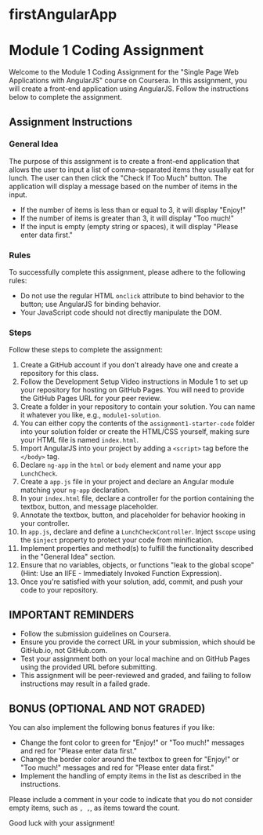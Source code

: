 # firstAngularApp
# Module 1 Coding Assignment

Welcome to the Module 1 Coding Assignment for the "Single Page Web Applications with AngularJS" course on Coursera. In this assignment, you will create a front-end application using AngularJS. Follow the instructions below to complete the assignment.

## Assignment Instructions

### General Idea
The purpose of this assignment is to create a front-end application that allows the user to input a list of comma-separated items they usually eat for lunch. The user can then click the "Check If Too Much" button. The application will display a message based on the number of items in the input.

- If the number of items is less than or equal to 3, it will display "Enjoy!"
- If the number of items is greater than 3, it will display "Too much!"
- If the input is empty (empty string or spaces), it will display "Please enter data first."

### Rules
To successfully complete this assignment, please adhere to the following rules:

- Do not use the regular HTML `onclick` attribute to bind behavior to the button; use AngularJS for binding behavior.
- Your JavaScript code should not directly manipulate the DOM.

### Steps
Follow these steps to complete the assignment:

1. Create a GitHub account if you don't already have one and create a repository for this class.
2. Follow the Development Setup Video instructions in Module 1 to set up your repository for hosting on GitHub Pages. You will need to provide the GitHub Pages URL for your peer review.
3. Create a folder in your repository to contain your solution. You can name it whatever you like, e.g., `module1-solution`.
4. You can either copy the contents of the `assignment1-starter-code` folder into your solution folder or create the HTML/CSS yourself, making sure your HTML file is named `index.html`.
5. Import AngularJS into your project by adding a `<script>` tag before the `</body>` tag.
6. Declare `ng-app` in the `html` or `body` element and name your app `LunchCheck`.
7. Create a `app.js` file in your project and declare an Angular module matching your `ng-app` declaration.
8. In your `index.html` file, declare a controller for the portion containing the textbox, button, and message placeholder.
9. Annotate the textbox, button, and placeholder for behavior hooking in your controller.
10. In `app.js`, declare and define a `LunchCheckController`. Inject `$scope` using the `$inject` property to protect your code from minification.
11. Implement properties and method(s) to fulfill the functionality described in the "General Idea" section.
12. Ensure that no variables, objects, or functions "leak to the global scope" (Hint: Use an IIFE - Immediately Invoked Function Expression).
13. Once you're satisfied with your solution, add, commit, and push your code to your repository.

## IMPORTANT REMINDERS

- Follow the submission guidelines on Coursera.
- Ensure you provide the correct URL in your submission, which should be GitHub.io, not GitHub.com.
- Test your assignment both on your local machine and on GitHub Pages using the provided URL before submitting.
- This assignment will be peer-reviewed and graded, and failing to follow instructions may result in a failed grade.

## BONUS (OPTIONAL AND NOT GRADED)

You can also implement the following bonus features if you like:

- Change the font color to green for "Enjoy!" or "Too much!" messages and red for "Please enter data first."
- Change the border color around the textbox to green for "Enjoy!" or "Too much!" messages and red for "Please enter data first."
- Implement the handling of empty items in the list as described in the instructions.

Please include a comment in your code to indicate that you do not consider empty items, such as `, ,`, as items toward the count.

Good luck with your assignment!
